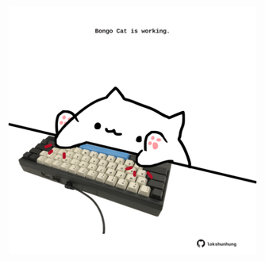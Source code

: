 <!-- built at 01/10/2023, 15:00:39 UTC -->
<p align="center">
  <img width="500" height="500" src="./ReadmeImage.svg">
</p>
